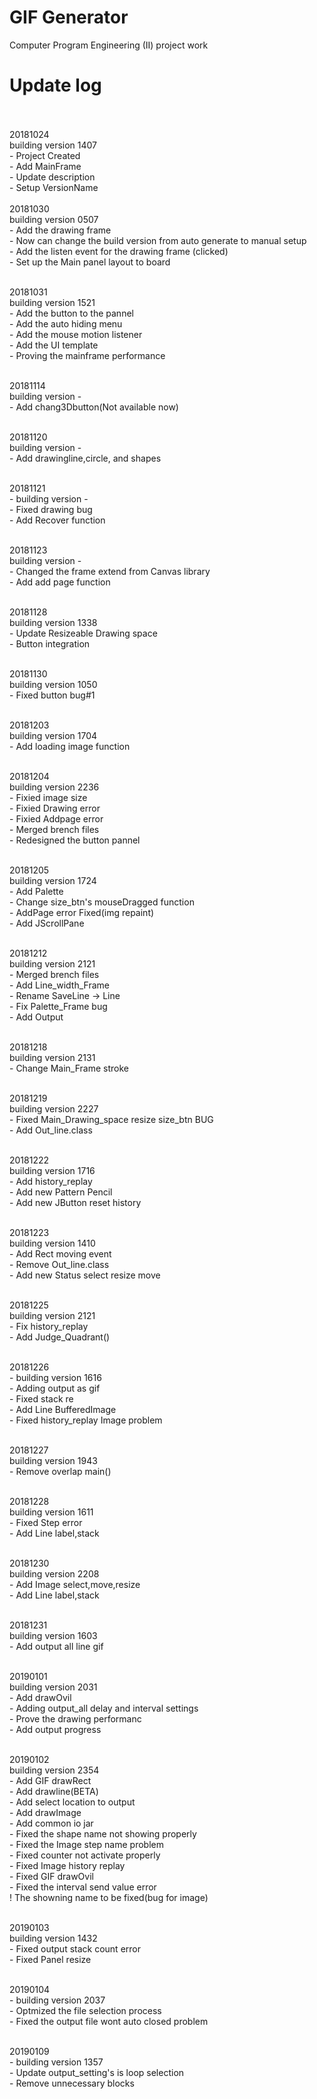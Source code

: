 # GIF Generator

Computer Program Engineering (II) project work 

# Update log
<br>
<br> 20181024
<br> building version 1407
<br>- Project Created
<br>- Add MainFrame
<br>- Update description
<br>- Setup VersionName

<br>
<br> 20181030
<br> building version 0507
<br>- Add the drawing frame
<br>- Now can change the build version from auto generate to manual setup 
<br>- Add the listen event for the drawing frame (clicked)
<br>- Set up the Main panel layout to board 

<br> 20181031
<br> building version 1521
<br>- Add the button to the pannel
<br>- Add the auto hiding menu
<br>- Add the mouse motion listener
<br>- Add the UI template
<br>- Proving the mainframe performance

<br> 20181114
<br> building version -
<br>- Add chang3Dbutton(Not available now)

<br> 20181120
<br> building version -
<br>- Add drawingline,circle, and shapes

<br> 20181121
<br>- building version -
<br>- Fixed drawing bug
<br>- Add Recover function

<br> 20181123
<br> building version -
<br>- Changed the frame extend from Canvas library 
<br>- Add add page function

<br> 20181128
<br> building version 1338
<br>- Update Resizeable Drawing space
<br>- Button integration

<br> 20181130
<br> building version 1050
<br>- Fixed button bug#1

<br> 20181203
<br> building version 1704
<br>- Add loading image function

<br> 20181204
<br> building version 2236
<br>- Fixied image size
<br>- Fixied Drawing error
<br>- Fixied Addpage error
<br>- Merged brench files
<br>- Redesigned the button pannel

<br> 20181205
<br> building version 1724
<br>- Add Palette
<br>- Change size_btn's mouseDragged function
<br>- AddPage error Fixed(img repaint)
<br>- Add  JScrollPane

<br> 20181212
<br> building version 2121
<br>- Merged brench files
<br>- Add Line_width_Frame
<br>- Rename SaveLine -> Line
<br>- Fix Palette_Frame bug
<br>- Add Output

<br> 20181218
<br> building version 2131
<br>- Change Main_Frame stroke

<br> 20181219
<br> building version 2227
<br>- Fixed Main_Drawing_space resize size_btn BUG
<br>- Add Out_line.class

<br> 20181222
<br> building version 1716
<br>- Add history_replay 
<br>- Add new Pattern Pencil
<br>- Add new JButton reset history 

<br> 20181223
<br> building version 1410
<br>- Add Rect moving event
<br>- Remove Out_line.class
<br>- Add new Status select resize move

<br> 20181225
<br> building version 2121
<br>- Fix history_replay
<br>- Add Judge_Quadrant()

<br> 20181226
<br>- building version 1616
<br>- Adding output as gif
<br>- Fixed stack re
<br>- Add Line BufferedImage
<br>- Fixed history_replay Image problem

<br> 20181227
<br> building version 1943
<br>- Remove overlap main()

<br> 20181228
<br> building version 1611
<br>- Fixed Step error
<br>- Add Line label,stack

<br> 20181230
<br> building version 2208
<br>- Add  Image select,move,resize
<br>- Add Line label,stack

<br> 20181231
<br> building version 1603
<br>- Add output all line gif

<br> 20190101
<br> building version 2031
<br>- Add drawOvil
<br>- Adding output_all delay and interval settings
<br>- Prove the drawing performanc
<br>- Add output progress

<br> 20190102
<br> building version 2354
<br>- Add GIF drawRect
<br>- Add drawline(BETA)
<br>- Add select location to output
<br>- Add drawImage
<br>- Add common io jar
<br>- Fixed the shape name not showing properly
<br>- Fixed the Image step name problem
<br>- Fixed counter not activate properly
<br>- Fixed Image history replay
<br>- Fixed GIF drawOvil
<br>- Fixed the interval send value error 
<br>! The showning name to be fixed(bug for image)

<br> 20190103
<br> building version 1432
<br>- Fixed output stack count error
<br>- Fixed Panel resize

<br> 20190104 
<br>- building version 2037
<br>- Optmized the file selection process
<br>- Fixed the output file wont auto closed problem

<br> 20190109
<br>- building version 1357
<br>- Update output_setting's is loop selection
<br>- Remove unnecessary blocks
